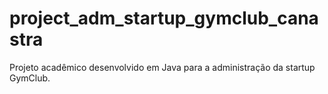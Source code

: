 # project_adm_startup_gymclub_canastra

Projeto acadêmico desenvolvido em Java para a administração da startup GymClub.
